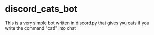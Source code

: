 # discord_cats_bot

This is a very simple bot written in discord.py that gives you cats if you write the command "cat!" into chat
